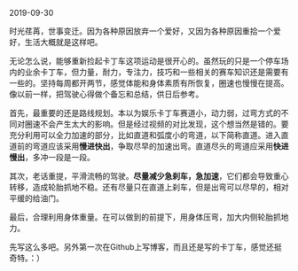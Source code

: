 2019-09-30

时光荏苒，世事变迁。因为各种原因放弃一个爱好，又因为各种原因重拾一个爱好，生活大概就是这样吧。

无论怎么说，能够重新捡起卡丁车这项运动是很开心的。虽然玩的只是一个停车场内的业余卡丁车，但力量，耐力，专注力，技巧和一些相关的赛车知识还是需要有一些的。坚持每周都开两节，感觉体能和身体素质有所恢复，圈速也慢慢在提高。像以前一样，把驾驶心得做个备忘和总结，供日后参考。

首先，最重要的还是路线规划。本以为娱乐卡丁车赛道小，动力弱，过弯方式的不同对圈速不会产生太大的影响。但是经过视频的对比发现，这个想当然是错的。要充分利用可以全力加速的部分，比如直道和弧度小的弯道，以下简称直道。进入直道前的弯道应该采用**慢进快出**，争取尽早的加速出弯。直道尽头的弯道应采用**快进慢出**，多冲一段是一段。

其次，老话重提，平滑流畅的驾驶。**尽量减少急刹车，急加速**，它们都会导致重心转移，造成轮胎抓地不稳。还有尽量只在直道上刹车，但是出弯可以尽早的，相对平缓的给油门。

最后，合理利用身体重量。在可以做到的前提下，用身体压弯，加大内侧轮胎抓地力。

先写这么多吧。另外第一次在Github上写博客，而且还是写的卡丁车，感觉还挺奇特。：）
